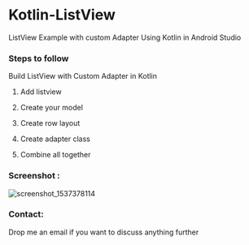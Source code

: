 # Kotlin-ListView
ListView Example with custom Adapter Using Kotlin in Android Studio

### Steps to follow
Build ListView with Custom Adapter in Kotlin

1. Add listview

2. Create your model

3. Create row layout

4. Create adapter class

5. Combine all together

### Screenshot :

![screenshot_1537378114](https://user-images.githubusercontent.com/10756609/45770555-51cbe780-bc60-11e8-97d4-e3854b4da66d.png)

### Contact:

Drop me an email if you want to discuss anything further

